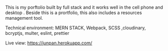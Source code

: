 This is my porftolio built by full stack and it works well in the cell phone and desktop . Beside this is a prortfolio, this also 
includes a resources management tool.

Technical environment: MERN STACK, Webpack, SCSS ,cloudinary, bcryptjs, multer, eslint, prettier 

Live view: https://junpan.herokuapp.com/
